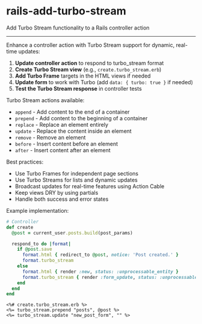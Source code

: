 # rails-add-turbo-stream

Add Turbo Stream functionality to a Rails controller action

---

Enhance a controller action with Turbo Stream support for dynamic, real-time updates:

1. **Update controller action** to respond to turbo_stream format
2. **Create Turbo Stream view** (e.g., `create.turbo_stream.erb`)
3. **Add Turbo Frame** targets in the HTML views if needed
4. **Update form** to work with Turbo (add `data: { turbo: true }` if needed)
5. **Test the Turbo Stream response** in controller tests

Turbo Stream actions available:
- `append` - Add content to the end of a container
- `prepend` - Add content to the beginning of a container
- `replace` - Replace an element entirely
- `update` - Replace the content inside an element
- `remove` - Remove an element
- `before` - Insert content before an element
- `after` - Insert content after an element

Best practices:
- Use Turbo Frames for independent page sections
- Use Turbo Streams for lists and dynamic updates
- Broadcast updates for real-time features using Action Cable
- Keep views DRY by using partials
- Handle both success and error states

Example implementation:
```ruby
# Controller
def create
  @post = current_user.posts.build(post_params)

  respond_to do |format|
    if @post.save
      format.html { redirect_to @post, notice: 'Post created.' }
      format.turbo_stream
    else
      format.html { render :new, status: :unprocessable_entity }
      format.turbo_stream { render :form_update, status: :unprocessable_entity }
    end
  end
end
```

```erb
<%# create.turbo_stream.erb %>
<%= turbo_stream.prepend "posts", @post %>
<%= turbo_stream.update "new_post_form", "" %>
```
